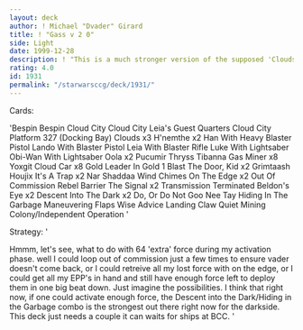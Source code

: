 ```yaml
---
layout: deck
author: ! Michael "Dvader" Girard
title: ! "Gass v 2 0"
side: Light
date: 1999-12-28
description: ! "This is a much stronger version of the supposed 'Cloudstrom' decks.  This utilizes the awesome combo of Descent into the Dark/Hiding in the Garbage.  With this combo, you can loop pretty much any non-unique interrupt out there (like on the edge, out of co"
rating: 4.0
id: 1931
permalink: "/starwarsccg/deck/1931/"
---
```

Cards: 

'Bespin
  Bespin Cloud City
  Cloud City Leia's Guest Quarters
  Cloud City Platform 327 (Docking Bay)
  Clouds  x3
  H'nemthe  x2
  Han With Heavy Blaster Pistol
  Lando With Blaster Pistol
  Leia With Blaster Rifle
  Luke With Lightsaber
  Obi-Wan With Lightsaber
  Oola	x2
  Pucumir Thryss
  Tibanna Gas Miner  x8
  Yoxgit
  Cloud Car  x8
  Gold Leader In Gold 1
  Blast The Door, Kid	x2
  Grimtaash
  Houjix
  It's A Trap  x2
  Nar Shaddaa Wind Chimes
  On The Edge  x2
  Out Of Commission
  Rebel Barrier
  The Signal  x2
  Transmission Terminated
  Beldon's Eye  x2
  Descent Into The Dark  x2
  Do, Or Do Not
  Goo Nee Tay
  Hiding In The Garbage
  Maneuvering Flaps
  Wise Advice
  Landing Claw
  Quiet Mining Colony/Independent Operation '

Strategy: '

Hmmm, let's see, what to do with 64 'extra' force during my activation phase.  well I could loop out of commission just a few times to ensure vader doesn't come back, or I could retreive all my lost force with on the edge, or I could get all my EPP's in hand and still have enough force left to deploy them in one big beat down.  Just imagine the possibilities.	I think that right now, if one could activate enough force, the Descent into the Dark/Hiding in the Garbage combo is the strongest out there right now for the darkside.  This deck just needs a couple it can waits for ships at BCC. '
